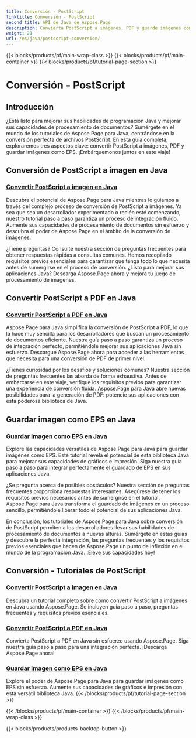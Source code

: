 ```yaml
---
title: Conversión - PostScript
linktitle: Conversión - PostScript
second_title: API de Java de Aspose.Page
description: Convierta PostScript a imágenes, PDF y guarde imágenes como EPS en Java con los tutoriales de Aspose.Page. Guías paso a paso, preguntas frecuentes y requisitos previos para una integración perfecta.
weight: 21
url: /es/java/postscript-conversion/
---
```


{{< blocks/products/pf/main-wrap-class >}}
{{< blocks/products/pf/main-container >}}
{{< blocks/products/pf/tutorial-page-section >}}

# Conversión - PostScript

## Introducción

¿Está listo para mejorar sus habilidades de programación Java y mejorar sus capacidades de procesamiento de documentos? Sumérgete en el mundo de los tutoriales de Aspose.Page para Java, centrándose en la conversión perfecta de archivos PostScript. En esta guía completa, exploraremos tres aspectos clave: convertir PostScript a imágenes, PDF y guardar imágenes como EPS. ¡Embárquemonos juntos en este viaje!

## Conversión de PostScript a imagen en Java

### [Convertir PostScript a imagen en Java](./to-image/)

Descubra el potencial de Aspose.Page para Java mientras lo guiamos a través del complejo proceso de conversión de PostScript a imágenes. Ya sea que sea un desarrollador experimentado o recién esté comenzando, nuestro tutorial paso a paso garantiza un proceso de integración fluido. Aumente sus capacidades de procesamiento de documentos sin esfuerzo y descubra el poder de Aspose.Page en el ámbito de la conversión de imágenes.

¿Tiene preguntas? Consulte nuestra sección de preguntas frecuentes para obtener respuestas rápidas a consultas comunes. Hemos recopilado requisitos previos esenciales para garantizar que tenga todo lo que necesita antes de sumergirse en el proceso de conversión. ¿Listo para mejorar sus aplicaciones Java? Descarga Aspose.Page ahora y mejora tu juego de procesamiento de imágenes.

## Convertir PostScript a PDF en Java

### [Convertir PostScript a PDF en Java](./to-pdf/)

Aspose.Page para Java simplifica la conversión de PostScript a PDF, lo que la hace muy sencilla para los desarrolladores que buscan un procesamiento de documentos eficiente. Nuestra guía paso a paso garantiza un proceso de integración perfecto, permitiéndole mejorar sus aplicaciones Java sin esfuerzo. Descargue Aspose.Page ahora para acceder a las herramientas que necesita para una conversión de PDF de primer nivel.

¿Tienes curiosidad por los desafíos y soluciones comunes? Nuestra sección de preguntas frecuentes las aborda de forma exhaustiva. Antes de embarcarse en este viaje, verifique los requisitos previos para garantizar una experiencia de conversión fluida. Aspose.Page para Java abre nuevas posibilidades para la generación de PDF: potencie sus aplicaciones con esta poderosa biblioteca de Java.

## Guardar imagen como EPS en Java

### [Guardar imagen como EPS en Java](./save-image-as-eps/)

Explore las capacidades versátiles de Aspose.Page para Java para guardar imágenes como EPS. Este tutorial revela el potencial de esta biblioteca Java para mejorar sus capacidades de gráficos e impresión. Siga nuestra guía paso a paso para integrar perfectamente el guardado de EPS en sus aplicaciones Java.

¿Se pregunta acerca de posibles obstáculos? Nuestra sección de preguntas frecuentes proporciona respuestas interesantes. Asegúrese de tener los requisitos previos necesarios antes de sumergirse en el tutorial. Aspose.Page para Java transforma el guardado de imágenes en un proceso sencillo, permitiéndole liberar todo el potencial de sus aplicaciones Java.

En conclusión, los tutoriales de Aspose.Page para Java sobre conversión de PostScript permiten a los desarrolladores llevar sus habilidades de procesamiento de documentos a nuevas alturas. Sumérgete en estas guías y descubre la perfecta integración, las preguntas frecuentes y los requisitos previos esenciales que hacen de Aspose.Page un punto de inflexión en el mundo de la programación Java. ¡Eleve sus capacidades hoy!
## Conversión - Tutoriales de PostScript
### [Convertir PostScript a imagen en Java](./to-image/)
Descubra un tutorial completo sobre cómo convertir PostScript a imágenes en Java usando Aspose.Page. Se incluyen guía paso a paso, preguntas frecuentes y requisitos previos esenciales.
### [Convertir PostScript a PDF en Java](./to-pdf/)
Convierta PostScript a PDF en Java sin esfuerzo usando Aspose.Page. Siga nuestra guía paso a paso para una integración perfecta. ¡Descarga Aspose.Page ahora!
### [Guardar imagen como EPS en Java](./save-image-as-eps/)
Explore el poder de Aspose.Page para Java para guardar imágenes como EPS sin esfuerzo. Aumente sus capacidades de gráficos e impresión con esta versátil biblioteca Java.
{{< /blocks/products/pf/tutorial-page-section >}}

{{< /blocks/products/pf/main-container >}}
{{< /blocks/products/pf/main-wrap-class >}}

{{< blocks/products/products-backtop-button >}}
